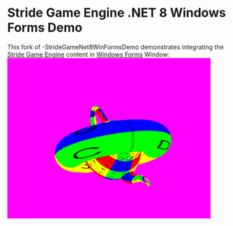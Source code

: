 # Stride Game Engine .NET 8 Windows Forms Demo

This fork of -StrideGameNet8WinFormsDemo demonstrates integrating the [Stride Game Engine](https://stride3d.net/) content in [Windows Forms](https://github.com/dotnet/winforms) Window:
![Screen shot](./pics/screenshot.png)
